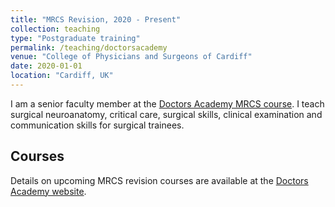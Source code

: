 ```yaml
---
title: "MRCS Revision, 2020 - Present"
collection: teaching
type: "Postgraduate training"
permalink: /teaching/doctorsacademy
venue: "College of Physicians and Surgeons of Cardiff"
date: 2020-01-01
location: "Cardiff, UK"
---
```


I am a senior faculty member at the [Doctors Academy MRCS course](https://doctorsacademy.org/cardiff-MRCS).
I teach surgical neuroanatomy, critical care, surgical skills, clinical examination and communication skills for surgical trainees.

Courses
------

Details on upcoming MRCS revision courses are available at the [Doctors Academy website](https://doctorsacademy.org/cardiff-MRCS).
